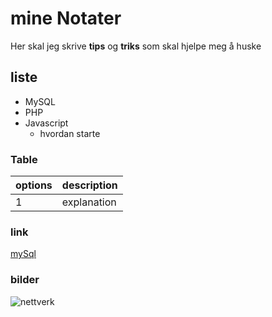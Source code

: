 # mine Notater
Her skal jeg skrive **tips** og **triks** som skal hjelpe meg å huske
## liste
- MySQL
- PHP
- Javascript
  - hvordan starte
### Table
| options | description | 
|---------|-------------|
|1|explanation|

### link
[mySql](http://mysql.org)

### bilder
![nettverk](https://shared.cdn.smp.schibsted.com/v2/images/b686acb8-6012-4c95-9ecd-1811acb02a9c?fit=crop&format=auto&h=675&w=1200&s=67912a7cfb56298d2f0fc20faf10dfdd121eddea)


